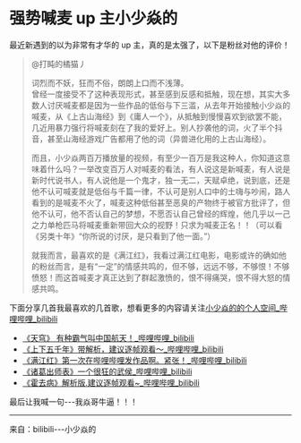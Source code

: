 
# 强势喊麦 up 主小少焱的

最近新遇到的以为非常有才华的 up 主，真的是太强了，以下是粉丝对他的评价！

> @打盹的橘猫丿
> 
> 词烈而不妖，狂而不俗，朗朗上口而不浅薄。  
> 曾经一度接受不了这种表现形式，甚至感到反感和抵触，现在想，其实大多数人讨厌喊麦都是因为一些作品的低俗与下三滥，从去年开始接触小少焱的喊麦，从《上古山海经》到《庸人一个》，从抵触到慢慢喜欢到欲罢不能，几近用暴力强行将喊麦刻在了我的爱好上。别人抄袭他的词，火了半个抖音，甚至山海经游戏广告都用了他的词（异兽进化用的上古山海经）。  
>   
> 而且，小少焱两百万播放量的视频，有至少一百万是我这种人，你知道这意味着什么吗？一举改变百万人对喊麦的看法，有人说这是新喊麦，有人说是新时代说书人，有人说他是一个鬼才，独一无二，天赋卓绝，说到底，还是他不认可喊麦就是低俗与千篇一律，不认可是别人口中的土嗨与吵闹，路人看到的是喊麦不火了，喊麦这种低俗甚至恶臭的产物终于被官方批评了，但他不认可，他不否认自己的梦想，不愿否认自己曾经的辉煌，他几乎以一己之力单枪匹马将喊麦重新带回大众的视野！只求为喊麦正名！！（可以看《另类十年》“你所说的讨厌，是只看到了他一面。”）  
> 
> 就我而言，最喜欢的是《满江红》，我看过满江红电影，电影或许的确如他的粉丝而言，是有“一定”的情感共鸣的，但不够，远远不够，不够恨！不够愤怒！而这首喊麦才真正达到了群起激愤的，恨不得痛哭，恨不得大怒的情感共鸣。

下面分享几首我最喜欢的几首歌，想看更多的内容请关注[小少焱的的个人空间_哔哩哔哩_bilibili](https://space.bilibili.com/457027794)

- [《天穹》 有种霸气叫中国航天！_哔哩哔哩_bilibili](https://www.bilibili.com/video/BV1Po4y177M1/?spm_id_from=333.999.0.0)
- [《上下五千年》带解析，建议逐帧观看～_哔哩哔哩_bilibili](https://www.bilibili.com/video/BV1Rc41157go/?spm_id_from=333.999.0.0)
- [《满江红》第一次在哔哩哔哩发作品啊。紧张！_哔哩哔哩_bilibili](https://www.bilibili.com/video/BV1F24y1u7kY/?spm_id_from=333.999.0.0)
- [《诸葛出师表》一个很狂的武侯_哔哩哔哩_bilibili](https://www.bilibili.com/video/BV11a4y1M7nW/?spm_id_from=333.999.0.0)
- [《霍去病》解析版.建议逐帧观看~_哔哩哔哩_bilibili](https://www.bilibili.com/video/BV1sT411x798/?spm_id_from=333.999.0.0)

最后让我喊一句---我焱哥牛逼！！！

---

来自：bilibili---小少焱的
